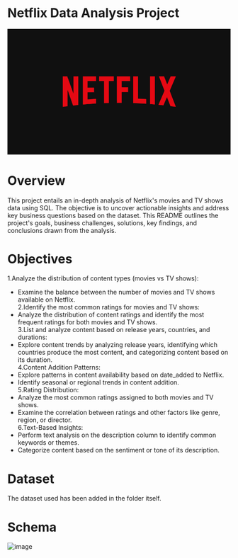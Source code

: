 # Netflix Data Analysis Project

![Netflix logo](https://github.com/vidita30/Netflix_SQL_Project/blob/main/n%20logo.jpg)

# Overview
This project entails an in-depth analysis of Netflix's movies and TV shows data using SQL. The objective is to uncover actionable insights and address key business questions based on the dataset. This README outlines the project's goals, business challenges, solutions, key findings, and conclusions drawn from the analysis.

# Objectives
1.Analyze the distribution of content types (movies vs TV shows): </br>
- Examine the balance between the number of movies and TV shows available on Netflix.</br>
2.Identify the most common ratings for movies and TV shows:</br>
- Analyze the distribution of content ratings and identify the most frequent ratings for both movies and TV shows.</br>
3.List and analyze content based on release years, countries, and durations:</br>
- Explore content trends by analyzing release years, identifying which countries produce the most content, and categorizing    content based on its duration.</br>
4.Content Addition Patterns:</br>
- Explore patterns in content availability based on date_added to Netflix.</br>
- Identify seasonal or regional trends in content addition.</br>
5.Rating Distribution:</br>
- Analyze the most common ratings assigned to both movies and TV shows.</br>
- Examine the correlation between ratings and other factors like genre, region, or director.</br>
6.Text-Based Insights:</br>
- Perform text analysis on the description column to identify common keywords or themes.</br>
- Categorize content based on the sentiment or tone of its description.</br>

# Dataset
The dataset used has been added in the folder itself.

# Schema
![image](https://github.com/user-attachments/assets/599ab87a-a5f0-4516-998b-f34f1fd92067)
